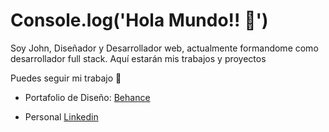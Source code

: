# Console.log('Hola Mundo!! 👋')

Soy John, Diseñador y Desarrollador web, actualmente formandome como desarrollador full stack.
Aquí estarán mis trabajos y proyectos 

Puedes seguir mi trabajo 🚀

- Portafolio de Diseño: [Behance](https://www.behance.net/johndevsigner)

- Personal [Linkedin](https://www.linkedin.com/in/john-devsigner/)
